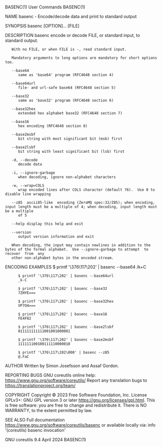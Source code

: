 BASENC(1)								 User Commands								     BASENC(1)

NAME
       basenc - Encode/decode data and print to standard output

SYNOPSIS
       basenc [OPTION]... [FILE]

DESCRIPTION
       basenc encode or decode FILE, or standard input, to standard output.

       With no FILE, or when FILE is -, read standard input.

       Mandatory arguments to long options are mandatory for short options too.

       --base64
	      same as 'base64' program (RFC4648 section 4)

       --base64url
	      file- and url-safe base64 (RFC4648 section 5)

       --base32
	      same as 'base32' program (RFC4648 section 6)

       --base32hex
	      extended hex alphabet base32 (RFC4648 section 7)

       --base16
	      hex encoding (RFC4648 section 8)

       --base2msbf
	      bit string with most significant bit (msb) first

       --base2lsbf
	      bit string with least significant bit (lsb) first

       -d, --decode
	      decode data

       -i, --ignore-garbage
	      when decoding, ignore non-alphabet characters

       -w, --wrap=COLS
	      wrap encoded lines after COLS character (default 76).  Use 0 to disable line wrapping

       --z85  ascii85-like  encoding (ZeroMQ spec:32/Z85); when encoding, input length must be a multiple of 4; when decoding, input length must be a multiple
	      of 5

       --help display this help and exit

       --version
	      output version information and exit

       When decoding, the input may contain newlines in addition to the bytes of the formal alphabet.  Use --ignore-garbage to attempt	to  recover  from  any
       other non-alphabet bytes in the encoded stream.

ENCODING EXAMPLES
	      $ printf '\376\117\202' | basenc --base64
	      /k+C

	      $ printf '\376\117\202' | basenc --base64url
	      _k-C

	      $ printf '\376\117\202' | basenc --base32
	      7ZHYE===

	      $ printf '\376\117\202' | basenc --base32hex
	      VP7O4===

	      $ printf '\376\117\202' | basenc --base16
	      FE4F82

	      $ printf '\376\117\202' | basenc --base2lsbf
	      011111111111001001000001

	      $ printf '\376\117\202' | basenc --base2msbf
	      111111100100111110000010

	      $ printf '\376\117\202\000' | basenc --z85
	      @.FaC

AUTHOR
       Written by Simon Josefsson and Assaf Gordon.

REPORTING BUGS
       GNU coreutils online help: <https://www.gnu.org/software/coreutils/>
       Report any translation bugs to <https://translationproject.org/team/>

COPYRIGHT
       Copyright © 2023 Free Software Foundation, Inc.	License GPLv3+: GNU GPL version 3 or later <https://gnu.org/licenses/gpl.html>.
       This is free software: you are free to change and redistribute it.  There is NO WARRANTY, to the extent permitted by law.

SEE ALSO
       Full documentation <https://www.gnu.org/software/coreutils/basenc>
       or available locally via: info '(coreutils) basenc invocation'

GNU coreutils 9.4							  April 2024								     BASENC(1)
